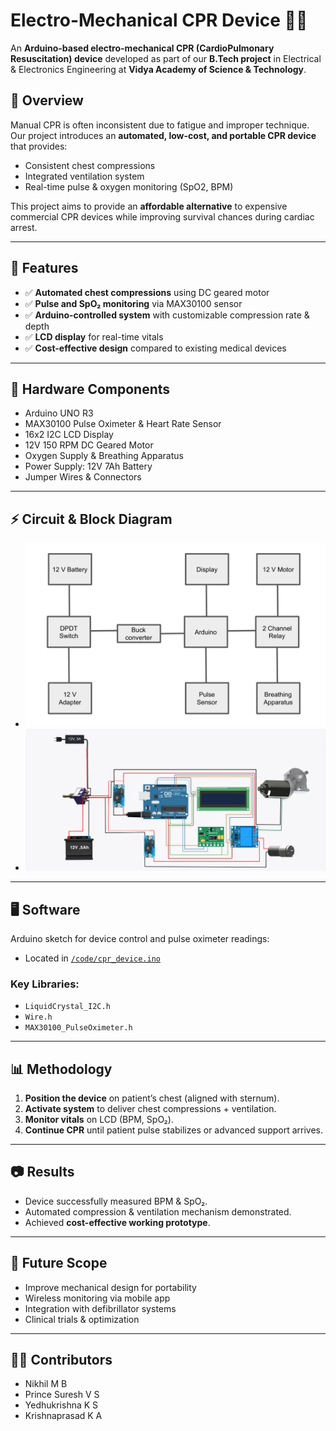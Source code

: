 # Electro-Mechanical CPR Device 💓🤖

An **Arduino-based electro-mechanical CPR (CardioPulmonary Resuscitation) device** developed as part of our **B.Tech project** in Electrical & Electronics Engineering at **Vidya Academy of Science & Technology**.

## 📌 Overview
Manual CPR is often inconsistent due to fatigue and improper technique. Our project introduces an **automated, low-cost, and portable CPR device** that provides:
- Consistent chest compressions
- Integrated ventilation system
- Real-time pulse & oxygen monitoring (SpO2, BPM)

This project aims to provide an **affordable alternative** to expensive commercial CPR devices while improving survival chances during cardiac arrest.

---

## 🚀 Features
- ✅ **Automated chest compressions** using DC geared motor
- ✅ **Pulse and SpO₂ monitoring** via MAX30100 sensor
- ✅ **Arduino-controlled system** with customizable compression rate & depth
- ✅ **LCD display** for real-time vitals
- ✅ **Cost-effective design** compared to existing medical devices

---

## 🔧 Hardware Components
- Arduino UNO R3
- MAX30100 Pulse Oximeter & Heart Rate Sensor
- 16x2 I2C LCD Display
- 12V 150 RPM DC Geared Motor
- Oxygen Supply & Breathing Apparatus
- Power Supply: 12V 7Ah Battery
- Jumper Wires & Connectors

---

## ⚡ Circuit & Block Diagram
- ![Block Diagram](hardware/block_diagram.png)
- ![Circuit Diagram](hardware/circuit_diagram.png)

---

## 🖥️ Software
Arduino sketch for device control and pulse oximeter readings:

- Located in [`/code/cpr_device.ino`](code/cpr_device.ino)

### Key Libraries:
- `LiquidCrystal_I2C.h`
- `Wire.h`
- `MAX30100_PulseOximeter.h`

---

## 📊 Methodology
1. **Position the device** on patient’s chest (aligned with sternum).
2. **Activate system** to deliver chest compressions + ventilation.
3. **Monitor vitals** on LCD (BPM, SpO₂).
4. **Continue CPR** until patient pulse stabilizes or advanced support arrives.

---

## 📷 Results
- Device successfully measured BPM & SpO₂.
- Automated compression & ventilation mechanism demonstrated.
- Achieved **cost-effective working prototype**.

---

## 🔮 Future Scope
- Improve mechanical design for portability
- Wireless monitoring via mobile app
- Integration with defibrillator systems
- Clinical trials & optimization

---

## 👨‍💻 Contributors
- Nikhil M B  
- Prince Suresh V S  
- Yedhukrishna K S  
- Krishnaprasad K A  




